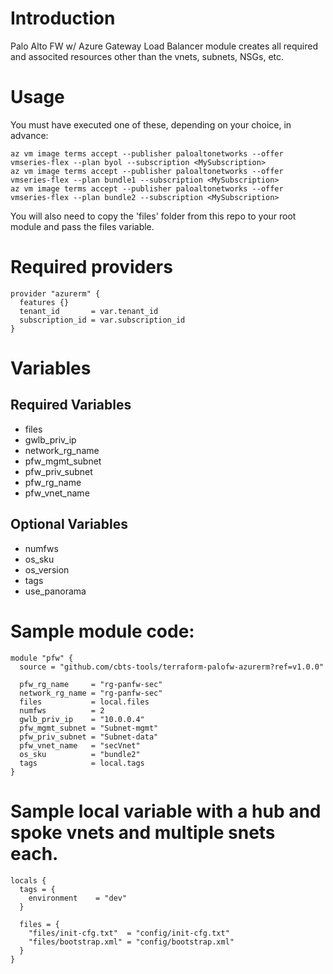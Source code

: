 # Introduction 
Palo Alto FW w/ Azure Gateway Load Balancer module creates all required and associted resources other than the vnets, subnets, NSGs, etc.

# Usage
You must have executed one of these, depending on your choice, in advance:
```
az vm image terms accept --publisher paloaltonetworks --offer vmseries-flex --plan byol --subscription <MySubscription>
az vm image terms accept --publisher paloaltonetworks --offer vmseries-flex --plan bundle1 --subscription <MySubscription>
az vm image terms accept --publisher paloaltonetworks --offer vmseries-flex --plan bundle2 --subscription <MySubscription>
```
You will also need to copy the 'files' folder from this repo to your root module and pass the files variable.

# Required providers
```
provider "azurerm" {
  features {}
  tenant_id       = var.tenant_id
  subscription_id = var.subscription_id
}
```

# Variables
## Required Variables
- files
- gwlb_priv_ip
- network_rg_name
- pfw_mgmt_subnet
- pfw_priv_subnet
- pfw_rg_name
- pfw_vnet_name

## Optional Variables
- numfws
- os_sku
- os_version
- tags
- use_panorama

# Sample module code:
```
module "pfw" {
  source = "github.com/cbts-tools/terraform-palofw-azurerm?ref=v1.0.0"

  pfw_rg_name     = "rg-panfw-sec"
  network_rg_name = "rg-panfw-sec"
  files           = local.files
  numfws          = 2
  gwlb_priv_ip    = "10.0.0.4"
  pfw_mgmt_subnet = "Subnet-mgmt"
  pfw_priv_subnet = "Subnet-data"
  pfw_vnet_name   = "secVnet"
  os_sku          = "bundle2"
  tags            = local.tags
}
```

# Sample local variable with a hub and spoke vnets and multiple snets each.
```
locals {
  tags = {
    environment    = "dev"
  }

  files = {
    "files/init-cfg.txt"  = "config/init-cfg.txt"
    "files/bootstrap.xml" = "config/bootstrap.xml"
  }
}
```